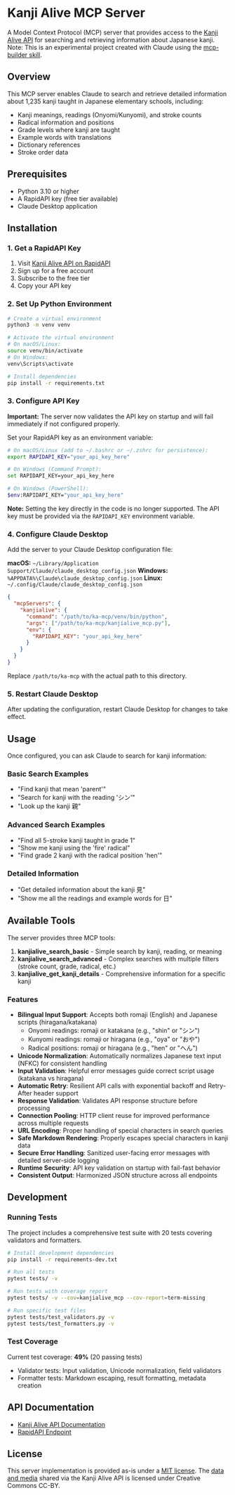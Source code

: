 # Kanji Alive MCP Server

A Model Context Protocol (MCP) server that provides access to the [Kanji Alive API](https://app.kanjialive.com/api/docs) for searching and retrieving information about Japanese kanji. Note: This is an experimental project created with Claude using the [mcp-builder skill](https://github.com/anthropics/skills). 

## Overview

This MCP server enables Claude to search and retrieve detailed information about 1,235 kanji taught in Japanese elementary schools, including:

- Kanji meanings, readings (Onyomi/Kunyomi), and stroke counts
- Radical information and positions
- Grade levels where kanji are taught
- Example words with translations
- Dictionary references
- Stroke order data

## Prerequisites

- Python 3.10 or higher
- A RapidAPI key (free tier available)
- Claude Desktop application

## Installation

### 1. Get a RapidAPI Key

1. Visit [Kanji Alive API on RapidAPI](https://rapidapi.com/KanjiAlive/api/learn-to-read-and-write-japanese-kanji)
2. Sign up for a free account
3. Subscribe to the free tier
4. Copy your API key

### 2. Set Up Python Environment

```bash
# Create a virtual environment
python3 -m venv venv

# Activate the virtual environment
# On macOS/Linux:
source venv/bin/activate
# On Windows:
venv\Scripts\activate

# Install dependencies
pip install -r requirements.txt
```

### 3. Configure API Key

**Important:** The server now validates the API key on startup and will fail immediately if not configured properly.

Set your RapidAPI key as an environment variable:

```bash
# On macOS/Linux (add to ~/.bashrc or ~/.zshrc for persistence):
export RAPIDAPI_KEY="your_api_key_here"

# On Windows (Command Prompt):
set RAPIDAPI_KEY=your_api_key_here

# On Windows (PowerShell):
$env:RAPIDAPI_KEY="your_api_key_here"
```

**Note:** Setting the key directly in the code is no longer supported. The API key must be provided via the `RAPIDAPI_KEY` environment variable.

### 4. Configure Claude Desktop

Add the server to your Claude Desktop configuration file:

**macOS:** `~/Library/Application Support/Claude/claude_desktop_config.json`
**Windows:** `%APPDATA%\Claude\claude_desktop_config.json`
**Linux:** `~/.config/Claude/claude_desktop_config.json`

```json
{
  "mcpServers": {
    "kanjialive": {
      "command": "/path/to/ka-mcp/venv/bin/python",
      "args": ["/path/to/ka-mcp/kanjialive_mcp.py"],
      "env": {
        "RAPIDAPI_KEY": "your_api_key_here"
      }
    }
  }
}
```

Replace `/path/to/ka-mcp` with the actual path to this directory.

### 5. Restart Claude Desktop

After updating the configuration, restart Claude Desktop for changes to take effect.

## Usage

Once configured, you can ask Claude to search for kanji information:

### Basic Search Examples

- "Find kanji that mean 'parent'"
- "Search for kanji with the reading 'シン'"
- "Look up the kanji 親"

### Advanced Search Examples

- "Find all 5-stroke kanji taught in grade 1"
- "Show me kanji using the 'fire' radical"
- "Find grade 2 kanji with the radical position 'hen'"

### Detailed Information

- "Get detailed information about the kanji 見"
- "Show me all the readings and example words for 日"

## Available Tools

The server provides three MCP tools:

1. **kanjialive_search_basic** - Simple search by kanji, reading, or meaning
2. **kanjialive_search_advanced** - Complex searches with multiple filters (stroke count, grade, radical, etc.)
3. **kanjialive_get_kanji_details** - Comprehensive information for a specific kanji

### Features

- **Bilingual Input Support**: Accepts both romaji (English) and Japanese scripts (hiragana/katakana)
  - Onyomi readings: romaji or katakana (e.g., "shin" or "シン")
  - Kunyomi readings: romaji or hiragana (e.g., "oya" or "おや")
  - Radical positions: romaji or hiragana (e.g., "hen" or "へん")
- **Unicode Normalization**: Automatically normalizes Japanese text input (NFKC) for consistent handling
- **Input Validation**: Helpful error messages guide correct script usage (katakana vs hiragana)
- **Automatic Retry**: Resilient API calls with exponential backoff and Retry-After header support
- **Response Validation**: Validates API response structure before processing
- **Connection Pooling**: HTTP client reuse for improved performance across multiple requests
- **URL Encoding**: Proper handling of special characters in search queries
- **Safe Markdown Rendering**: Properly escapes special characters in kanji data
- **Secure Error Handling**: Sanitized user-facing error messages with detailed server-side logging
- **Runtime Security**: API key validation on startup with fail-fast behavior
- **Consistent Output**: Harmonized JSON structure across all endpoints

## Development

### Running Tests

The project includes a comprehensive test suite with 20 tests covering validators and formatters.

```bash
# Install development dependencies
pip install -r requirements-dev.txt

# Run all tests
pytest tests/ -v

# Run tests with coverage report
pytest tests/ -v --cov=kanjialive_mcp --cov-report=term-missing

# Run specific test files
pytest tests/test_validators.py -v
pytest tests/test_formatters.py -v
```

### Test Coverage

Current test coverage: **49%** (20 passing tests)

- Validator tests: Input validation, Unicode normalization, field validators
- Formatter tests: Markdown escaping, result formatting, metadata creation

## API Documentation

- [Kanji Alive API Documentation](https://app.kanjialive.com/api/docs)
- [RapidAPI Endpoint](https://rapidapi.com/KanjiAlive/api/learn-to-read-and-write-japanese-kanji)

## License

This server implementation is provided as-is under a [MIT license](/blob/main/LICENSE). The [data and media](https://github.com/kanjialive/kanji-data-media) shared via the Kanji Alive API is licensed under Creative Commons CC-BY.
